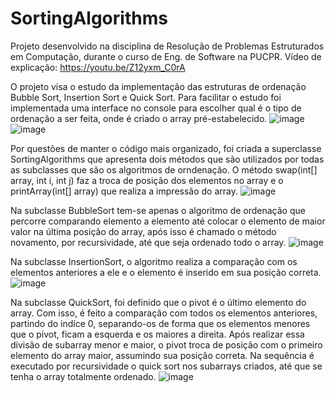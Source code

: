# SortingAlgorithms

Projeto desenvolvido na disciplina de Resolução de Problemas Estruturados em Computação, durante o curso de Eng. de Software na PUCPR.
Vídeo de explicação: https://youtu.be/Z12yxm_C0rA

O projeto visa o estudo da implementação das estruturas de ordenação Bubble Sort, Insertion Sort e Quick Sort. Para facilitar o estudo foi implementada uma interface no console para escolher qual é o tipo de ordenação a ser feita, onde é criado o array pré-estabelecido.
![image](https://github.com/Josemussy/SortingAlgorithms/assets/101639053/39956baf-6e95-4d27-adae-238ffb8e3177)
![image](https://github.com/Josemussy/SortingAlgorithms/assets/101639053/aaa4ff3e-9488-4ee7-b1fc-a06aa78a7e19)


Por questões de manter o código mais organizado, foi criada a superclasse SortingAlgorithms que apresenta dois métodos que são utilizados por todas as subclasses que são os algoritmos de orndenação. O método swap(int[] array, int i, int j) faz a troca de posição dos elementos no array e o printArray(int[] array) que realiza a impressão do array.
![image](https://github.com/Josemussy/SortingAlgorithms/assets/101639053/a931baad-3a06-41b8-be95-63612d10047a)


Na subclasse BubbleSort tem-se apenas o algoritmo de ordenação que percorre comparando elemento a elemento até colocar o elemento de maior valor na última posição do array, após isso é chamado o método novamento, por recursividade, até que seja ordenado todo o array.
![image](https://github.com/Josemussy/SortingAlgorithms/assets/101639053/f669b0de-6cbf-4301-92bb-911807875332)

Na subclasse InsertionSort, o algoritmo realiza a comparação com os elementos anteriores a ele e o elemento é inserido em sua posição correta.
![image](https://github.com/Josemussy/SortingAlgorithms/assets/101639053/b282e030-bdf6-41b1-8a2b-ce2c30d6e7f6)

Na subclasse QuickSort, foi definido que o pivot é o último elemento do array. Com isso, é feito a comparação com todos os elementos anteriores, partindo do indíce 0, separando-os de forma que os elementos menores que o pivot, ficam a esquerda e os maiores a direita. Após realizar essa divisão de subarray menor e maior, o pivot troca de posição com o primeiro elemento do array maior, assumindo sua posição correta.
Na sequência é executado por recursividade o quick sort nos subarrays criados, até que se tenha o array totalmente ordenado.
![image](https://github.com/Josemussy/SortingAlgorithms/assets/101639053/3ae16d2d-b3d6-45c9-ae75-d2cbac694682)
